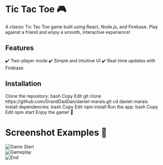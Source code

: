 <h1>Tic Tac Toe 🎮</h1>
A classic Tic Tac Toe game built using React, Node.js, and Firebase. Play against a friend and enjoy a smooth, interactive experience!

<h2>Features</h2>
✔️ Two-player mode
✔️ Simple and intuitive UI
✔️ Real-time updates with Firebase

<h2>Installation</h2>
Clone the repository:
bash
Copy
Edit
git clone https://github.com/GrandDadDan/daniel-marais.git
cd daniel-marais
<br>
Install dependencies:
bash
Copy
Edit
npm install
Run the app:
bash
Copy
Edit
npm start
Enjoy the game! 🚀

<h1>Screenshot Examples 📸</h1>
 
![Game Start](start.png)  
![Gameplay](mid.png)  
![End](end.png)  
